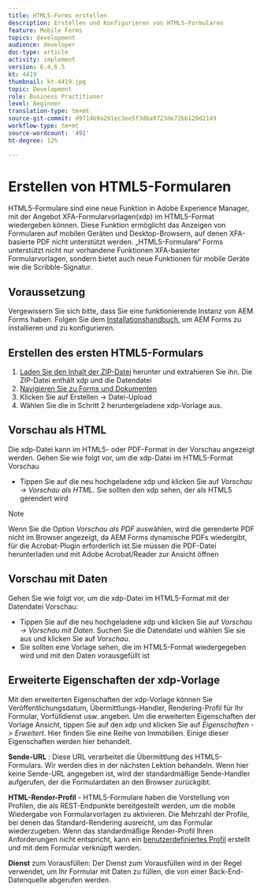 ```yaml
---
title: HTML5-Forms erstellen
description: Erstellen und Konfigurieren von HTML5-Formularen
feature: Mobile Forms
topics: development
audience: developer
doc-type: article
activity: implement
version: 6.4,6.5
kt: 4419
thumbnail: kt-4419.jpg
topic: Development
role: Business Practitioner
level: Beginner
translation-type: tm+mt
source-git-commit: d9714b9a291ec3ee5f3dba9723de72bb120d2149
workflow-type: tm+mt
source-wordcount: '491'
ht-degree: 12%

---
```



# Erstellen von HTML5-Formularen

HTML5-Formulare sind eine neue Funktion in Adobe Experience Manager, mit der Angebot XFA-Formularvorlagen(xdp) im HTML5-Format wiedergeben können. Diese Funktion ermöglicht das Anzeigen von Formularen auf mobilen Geräten und Desktop-Browsern, auf denen XFA-basierte PDF nicht unterstützt werden. „HTML5-Formulare“ Forms unterstützt nicht nur vorhandene Funktionen XFA-basierter Formularvorlagen, sondern bietet auch neue Funktionen für mobile Geräte wie die Scribble-Signatur.

## Voraussetzung

Vergewissern Sie sich bitte, dass Sie eine funktionierende Instanz von AEM Forms haben. Folgen Sie dem [Installationshandbuch](https://docs.adobe.com/content/help/en/experience-manager-65/forms/install-aem-forms/osgi-installation/installing-configuring-aem-forms-osgi.html), um AEM Forms zu installieren und zu konfigurieren.

## Erstellen des ersten HTML5-Formulars

1. [Laden Sie den Inhalt der ZIP-Datei](assets/assets.zip) herunter und extrahieren Sie ihn. Die ZIP-Datei enthält xdp und die Datendatei
2. [Navigieren Sie zu Forms und Dokumenten](http://localhost:4502/aem/forms.html/content/dam/formsanddocuments)
3. Klicken Sie auf Erstellen -> Datei-Upload
4. Wählen Sie die in Schritt 2 heruntergeladene xdp-Vorlage aus.

## Vorschau als HTML

Die xdp-Datei kann im HTML5- oder PDF-Format in der Vorschau angezeigt werden. Gehen Sie wie folgt vor, um die xdp-Datei im HTML5-Format Vorschau

* Tippen Sie auf die neu hochgeladene xdp und klicken Sie auf _Vorschau -> Vorschau als HTML_. Sie sollten den xdp sehen, der als HTML5 gerendert wird

>[!NOTE]
>Wenn Sie die Option _Vorschau als PDF_ auswählen, wird die gerenderte PDF nicht im Browser angezeigt, da AEM Forms dynamische PDFs wiedergibt, für die Acrobat-Plugin erforderlich ist.Sie müssen die PDF-Datei herunterladen und mit Adobe Acrobat/Reader zur Ansicht öffnen


## Vorschau mit Daten

Gehen Sie wie folgt vor, um die xdp-Datei im HTML5-Format mit der Datendatei Vorschau:

* Tippen Sie auf die neu hochgeladene xdp und klicken Sie auf _Vorschau -> Vorschau mit Daten_. Suchen Sie die Datendatei und wählen Sie sie aus und klicken Sie auf _Vorschau_.
* Sie sollten eine Vorlage sehen, die im HTML5-Format wiedergegeben wird und mit den Daten vorausgefüllt ist

## Erweiterte Eigenschaften der xdp-Vorlage

Mit den erweiterten Eigenschaften der xdp-Vorlage können Sie Veröffentlichungsdatum, Übermittlungs-Handler, Rendering-Profil für Ihr Formular, Vorfülldienst usw. angeben. Um die erweiterten Eigenschaften der Vorlage Ansicht, tippen Sie auf den xdp und klicken Sie auf _Eigenschaften -> Erweitert_. Hier finden Sie eine Reihe von Immobilien. Einige dieser Eigenschaften werden hier behandelt.

**Sende-URL** : Diese URL verarbeitet die Übermittlung des HTML5-Formulars. Wir werden dies in der nächsten Lektion behandeln. Wenn hier keine Sende-URL angegeben ist, wird der standardmäßige Sende-Handler aufgerufen, der die Formulardaten an den Browser zurückgibt.

**HTML-Render-Profil**  - HTML5-Formulare haben die Vorstellung von Profilen, die als REST-Endpunkte bereitgestellt werden, um die mobile Wiedergabe von Formularvorlagen zu aktivieren. Die Mehrzahl der Profile, bei denen das Standard-Rendering ausreicht, um das Formular wiederzugeben. Wenn das standardmäßige Render-Profil Ihren Anforderungen nicht entspricht, kann ein [benutzerdefiniertes Profil](https://docs.adobe.com/content/help/en/experience-manager-64/forms/html5-forms/custom-profile.html) erstellt und mit dem Formular verknüpft werden.

**Dienst**  zum Vorausfüllen: Der Dienst zum Vorausfüllen wird in der Regel verwendet, um Ihr Formular mit Daten zu füllen, die von einer Back-End-Datenquelle abgerufen werden.

